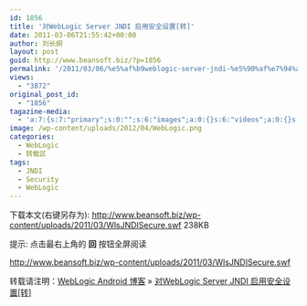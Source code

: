 ```yaml
---
id: 1856
title: '对WebLogic Server JNDI 启用安全设置[转]'
date: 2011-03-06T21:55:42+00:00
author: 刘长炯
layout: post
guid: http://www.beansoft.biz/?p=1856
permalink: '/2011/03/06/%e5%af%b9weblogic-server-jndi-%e5%90%af%e7%94%a8%e5%ae%89%e5%85%a8%e8%ae%be%e7%bd%ae%e8%bd%ac/'
views:
  - "3872"
original_post_id:
  - "1856"
tagazine-media:
  - 'a:7:{s:7:"primary";s:0:"";s:6:"images";a:0:{}s:6:"videos";a:0:{}s:11:"image_count";s:1:"0";s:6:"author";s:8:"27534716";s:7:"blog_id";s:8:"27979815";s:9:"mod_stamp";s:19:"2011-03-06 13:55:42";}'
image: /wp-content/uploads/2012/04/WebLogic.png
categories:
  - WebLogic
  - 转载区
tags:
  - JNDI
  - Security
  - WebLogic
---
```

下载本文(右键另存为): <a href="http://www.beansoft.biz/wp-content/uploads/2011/03/WlsJNDISecure.swf" target="_blank">http://www.beansoft.biz/wp-content/uploads/2011/03/WlsJNDISecure.swf</a> 238KB

提示: 点击最右上角的 **回** 按钮全屏阅读 

<http://www.beansoft.biz/wp-content/uploads/2011/03/WlsJNDISecure.swf>

转载请注明：[WebLogic Android 博客](http://www.beansoft.biz) &raquo; [对WebLogic Server JNDI 启用安全设置[转]](http://www.beansoft.biz/2011/03/06/%e5%af%b9weblogic-server-jndi-%e5%90%af%e7%94%a8%e5%ae%89%e5%85%a8%e8%ae%be%e7%bd%ae%e8%bd%ac/)